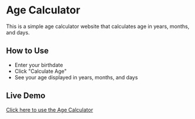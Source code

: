 # Age Calculator  
This is a simple age calculator website that calculates age in years, months, and days.  

## How to Use  
- Enter your birthdate  
- Click "Calculate Age"  
- See your age displayed in years, months, and days  

## Live Demo  
[Click here to use the Age Calculator](https://your-username.github.io/your-repo-name/)
